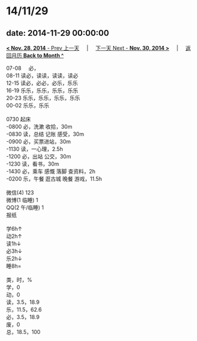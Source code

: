 # 14/11/29

date: 2014-11-29 00:00:00
---
[**< Nov. 28, 2014** - Prev 上一天](/lifelogs/2014/11/d28.md) &nbsp; &nbsp; | &nbsp; &nbsp; [下一天 Next - **Nov. 30, 2014 >**](/lifelogs/2014/11/d30.md) &nbsp; &nbsp; |  &nbsp; &nbsp; [返回月历 **Back to Month ^**](/lifelogs/2014/11/index.md)
<br/><div>07-08     必，</div><div>08-11 读必，读读，读读，读必</div><div>12-15 读必，必必，必乐，乐乐</div><div>16-19 乐乐，乐乐，乐乐，乐乐</div><div>20-23 乐乐，乐乐，乐乐，乐乐</div><div>00-02 乐乐，乐乐</div><div><br/></div><div>0730 起床</div><div>-0800 必，洗漱 收拾，30m</div><div>-0830 读，总结 记账 感受，30m</div><div>-0900 必，买票进站，30m</div><div>-1130 读，一心理，2.5h</div><div>-1200 必，出站 公交，30m</div><div>-1230 读，看书，30m</div><div>-1430 必，乘车 感慨 落脚 查资料，2h</div><div>-0200 乐，午餐 逛古城 晚餐 游戏，11.5h</div><div><br/></div><div>微信(4) 123</div><div>微博(1 临睡) 1</div><div>QQ(2 午/临睡) 1</div><div>报纸</div><div><br/></div><div>学6h↑</div><div>动2h↑</div><div>读1h↓</div><div>必3h↓</div><div>乐2h↓</div><div>睡8h=</div><div><br/></div><div>类，时，%</div><div>学，0</div><div>动，0</div><div>读，3.5，18.9</div><div>乐，11.5，62.6</div><div>必，3.5，18.9</div><div>废，0</div><div>总，18.5，100</div>
